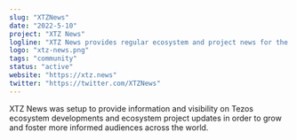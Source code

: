 ```yaml
---
slug: "XTZNews"
date: "2022-5-10"
project: "XTZ News"
logline: "XTZ News provides regular ecosystem and project news for the Tezos community and wider audiences."
logo: "xtz-news.png"
tags: "community"
status: "active"
website: "https://xtz.news"
twitter: "https://twitter.com/XTZNews"
---
```

XTZ News was setup to provide information and visibility on Tezos ecosystem developments and ecosystem project updates in order to grow and foster more informed audiences across the world.
